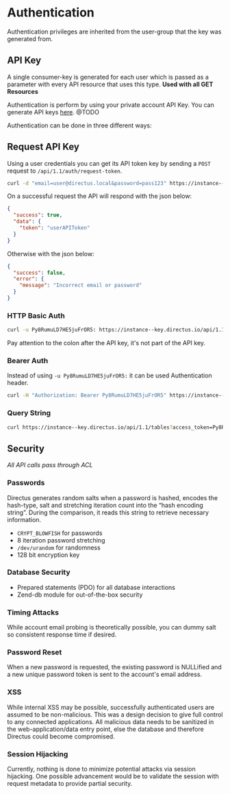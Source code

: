 # Authentication

Authentication privileges are inherited from the user-group that the key was generated from.

## API Key
A single consumer-key is generated for each user which is passed as a parameter with every API resource that uses this type. **Used with all GET Resources**

Authentication is perform by using your private account API Key. You can generate API keys [here](#). @TODO

Authentication can be done in three different ways:

## Request API Key
Using a user credentials you can get its API token key by sending a `POST` request to `/api/1.1/auth/request-token`.

```bash
curl -d "email=user@directus.local&password=pass123" https://instance--key.directus.io/api/1.1/auth/request-token
```

On a successful request the API will respond with the json below:

```json
{
  "success": true,
  "data": {
    "token": "userAPIToken"
  }
}
```

Otherwise with the json below:

```json
{
  "success": false,
  "error": {
    "message": "Incorrect email or password"
  }
}
```

### HTTP Basic Auth

```bash
curl -u Py8RumuLD7HE5juFrOR5: https://instance--key.directus.io/api/1.1/tables
```

Pay attention to the colon after the API key, it's not part of the API key.

### Bearer Auth

Instead of using `-u Py8RumuLD7HE5juFrOR5:` it can be used Authentication header.

```bash
curl -H "Authorization: Bearer Py8RumuLD7HE5juFrOR5" https://instance--key.directus.io/api/1.1/tables
```

### Query String

```bash
curl https://instance--key.directus.io/api/1.1/tables?access_token=Py8RumuLD7HE5juFrOR5
```

## Security
*All API calls pass through ACL*

### Passwords
Directus generates random salts when a password is hashed, encodes the hash-type, salt and stretching iteration count into the “hash encoding string”. During the comparison, it reads this string to retrieve necessary information.

* `CRYPT_BLOWFISH` for passwords
* 8 iteration password stretching
* `/dev/urandom` for randomness
* 128 bit encryption key

### Database Security
* Prepared statements (PDO) for all database interactions
* Zend-db module for out-of-the-box security

### Timing Attacks
While account email probing is theoretically possible, you can dummy salt so consistent response time if desired.

### Password Reset
When a new password is requested, the existing password is NULLified and a new unique password token is sent to the account's email address.

### XSS
While internal XSS may be possible, successfully authenticated users are assumed to be non-malicious. This was a design decision to give full control to any connected applications. All malicious data needs to be sanitized in the web-application/data entry point, else the database and therefore Directus could become compromised.

### Session Hijacking
Currently, nothing is done to minimize potential attacks via session hijacking. One possible advancement would be to validate the session with request metadata to provide partial security.
